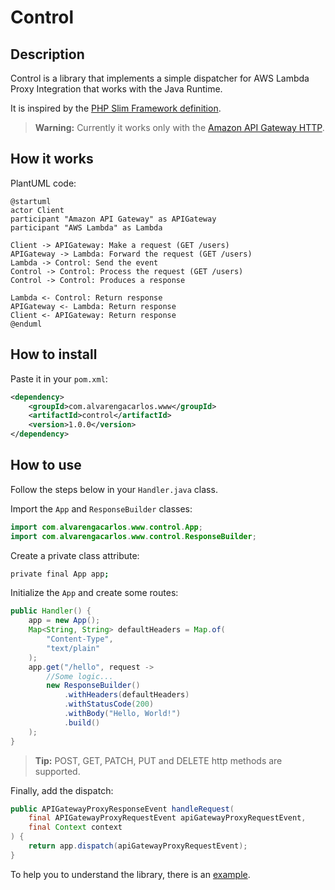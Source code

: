 # Control
## Description
Control is a library that implements a simple dispatcher for AWS Lambda Proxy Integration that works with the Java Runtime.

It is inspired by the [PHP Slim Framework definition](https://www.slimframework.com/docs/v4/#whats-the-point).

> **Warning:** Currently it works only with the [Amazon API Gateway HTTP](https://docs.aws.amazon.com/apigateway/latest/developerguide/http-api-develop-integrations-lambda.html).

## How it works
PlantUML code:
```plantuml
@startuml
actor Client
participant "Amazon API Gateway" as APIGateway
participant "AWS Lambda" as Lambda

Client -> APIGateway: Make a request (GET /users)
APIGateway -> Lambda: Forward the request (GET /users)
Lambda -> Control: Send the event
Control -> Control: Process the request (GET /users)
Control -> Control: Produces a response

Lambda <- Control: Return response
APIGateway <- Lambda: Return response
Client <- APIGateway: Return response
@enduml
```

## How to install
Paste it in your `pom.xml`:
```xml
<dependency>
    <groupId>com.alvarengacarlos.www</groupId>
    <artifactId>control</artifactId>
    <version>1.0.0</version>
</dependency>
```

## How to use
Follow the steps below in your `Handler.java` class.

Import the `App` and `ResponseBuilder` classes:
```java
import com.alvarengacarlos.www.control.App;
import com.alvarengacarlos.www.control.ResponseBuilder;
```

Create a private class attribute:
```bash
private final App app;
```

Initialize the `App` and create some routes:
```java
public Handler() {
    app = new App();
    Map<String, String> defaultHeaders = Map.of(
        "Content-Type",
        "text/plain"
    );
    app.get("/hello", request ->
        //Some logic...
        new ResponseBuilder()
            .withHeaders(defaultHeaders)
            .withStatusCode(200)
            .withBody("Hello, World!")
            .build()
    );
}
```

> **Tip:** POST, GET, PATCH, PUT and DELETE http methods are supported.

Finally, add the dispatch:
```java
public APIGatewayProxyResponseEvent handleRequest(
    final APIGatewayProxyRequestEvent apiGatewayProxyRequestEvent,
    final Context context
) {
    return app.dispatch(apiGatewayProxyRequestEvent);
}
```

To help you to understand the library, there is an [example](example/README.md).
